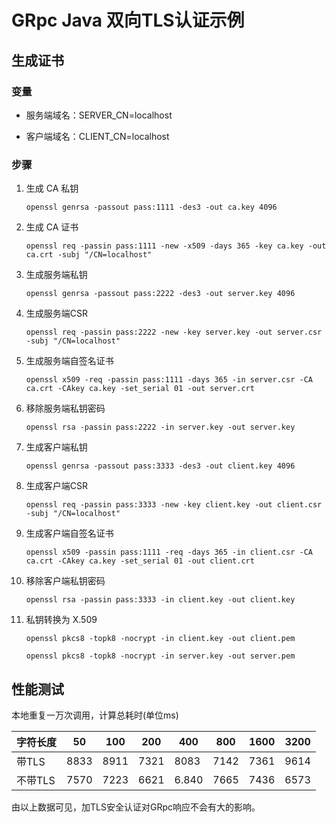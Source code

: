 # GRpc Java 双向TLS认证示例

## 生成证书

### 变量

* 服务端域名：SERVER_CN=localhost

* 客户端域名：CLIENT_CN=localhost

### 步骤

1. 生成 CA 私钥

    `openssl genrsa -passout pass:1111 -des3 -out ca.key 4096`

2. 生成 CA 证书

    `openssl req -passin pass:1111 -new -x509 -days 365 -key ca.key -out ca.crt -subj "/CN=localhost"`

3. 生成服务端私钥

    `openssl genrsa -passout pass:2222 -des3 -out server.key 4096`

4. 生成服务端CSR

    `openssl req -passin pass:2222 -new -key server.key -out server.csr -subj "/CN=localhost"`

5. 生成服务端自签名证书

    `openssl x509 -req -passin pass:1111 -days 365 -in server.csr -CA ca.crt -CAkey ca.key -set_serial 01 -out server.crt`

6. 移除服务端私钥密码

    `openssl rsa -passin pass:2222 -in server.key -out server.key`

7. 生成客户端私钥

    `openssl genrsa -passout pass:3333 -des3 -out client.key 4096`

8. 生成客户端CSR

    `openssl req -passin pass:3333 -new -key client.key -out client.csr -subj "/CN=localhost"`

9. 生成客户端自签名证书

    `openssl x509 -passin pass:1111 -req -days 365 -in client.csr -CA ca.crt -CAkey ca.key -set_serial 01 -out client.crt`

10. 移除客户端私钥密码

    `openssl rsa -passin pass:3333 -in client.key -out client.key`

11. 私钥转换为 X.509

    `openssl pkcs8 -topk8 -nocrypt -in client.key -out client.pem`

    `openssl pkcs8 -topk8 -nocrypt -in server.key -out server.pem`


## 性能测试

本地重复一万次调用，计算总耗时(单位ms)

| 字符长度   | 50  | 100 |  200  | 400 | 800 | 1600 |3200|
|---------- |-----|-----|-------|-----|-----|-----|-----|
| 带TLS     |  8833  |  8911  |  7321    |  8083    |  7142   |   7361  |   9614  |
| 不带TLS   |  7570   |  7223    |   6621   |  6.840   |  7665   |  7436   |  6573   |

由以上数据可见，加TLS安全认证对GRpc响应不会有大的影响。